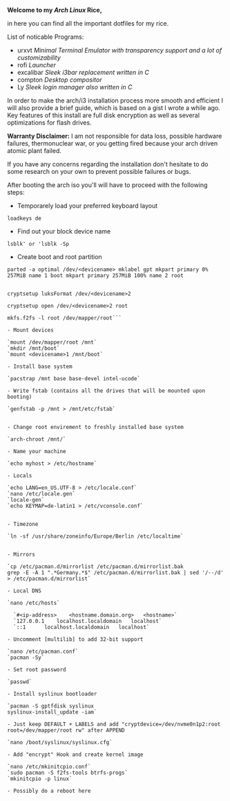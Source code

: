 **Welcome to my *Arch Linux* Rice,**

in here you can find all the important dotfiles for my rice.

List of noticable Programs:

- urxvt   *Minimal Terminal Emulator with transparency support and a lot of customizability*
- rofi    *Launcher*
- excalibar *Sleek i3bar replacement written in C*
- compton *Desktop compositor*
- Ly *Sleek login manager also written in C*

In order to make the arch/i3 installation process more smooth and efficient I will also provide a brief guide, which is based on a gist I wrote a while ago. Key features of this install are full disk encryption as well as several optimizations for flash drives.

**Warranty Disclaimer:**
I am not responsible for data loss, possible hardware failures, thermonuclear war,
or you getting fired because your arch driven atomic plant failed.

If you have any concerns regarding the installation don't hesitate to do some research
on your own to prevent possible failures or bugs.

After booting the arch iso you'll will have to proceed with the following steps:

- Temporarely load your preferred keyboard layout

`loadkeys de`

- Find out your block device name

`lsblk' or 'lsblk -Sp`

- Create boot and root partition

`parted -a optimal /dev/<devicename> mklabel gpt mkpart primary 0% 257MiB name 1 boot mkpart primary 257MiB 100% name 2 root`

```mkfs.btrfs -L boot /dev/<devicename>1

cryptsetup luksFormat /dev/<devicename>2

cryptsetup open /dev/<devicename>2 root

mkfs.f2fs -l root /dev/mapper/root```
  
- Mount devices

`mount /dev/mapper/root /mnt`
`mkdir /mnt/boot`
`mount <devicename>1 /mnt/boot`

- Install base system

`pacstrap /mnt base base-devel intel-ucode`

- Write fstab (contains all the drives that will be mounted upon booting)

`genfstab -p /mnt > /mnt/etc/fstab`


- Change root envirement to freshly installed base system

`arch-chroot /mnt/`

- Name your machine

`echo myhost > /etc/hostname`

- Locals

`echo LANG=en_US.UTF-8 > /etc/locale.conf`
`nano /etc/locale.gen`
`locale-gen`
`echo KEYMAP=de-latin1 > /etc/vconsole.conf`


- Timezone

`ln -sf /usr/share/zoneinfo/Europe/Berlin /etc/localtime`


- Mirrors

`cp /etc/pacman.d/mirrorlist /etc/pacman.d/mirrorlist.bak
grep -E -A 1 ".*Germany.*$" /etc/pacman.d/mirrorlist.bak | sed '/--/d' > /etc/pacman.d/mirrorlist`

- Local DNS

`nano /etc/hosts`
  
  `#<ip-address>	<hostname.domain.org>	<hostname>`
  `127.0.0.1	localhost.localdomain	localhost`
  `::1		localhost.localdomain	localhost`
 
- Uncomment [multilib] to add 32-bit support

`nano /etc/pacman.conf`
`pacman -Sy`

- Set root password

`passwd`

- Install syslinux bootloader

`pacman -S gptfdisk syslinux
syslinux-install_update -iam`

- Just keep DEFAULT + LABELS and add "cryptdevice=/dev/nvme0n1p2:root root=/dev/mapper/root rw" after APPEND

`nano /boot/syslinux/syslinux.cfg`

- Add "encrypt" Hook and create kernel image

`nano /etc/mkinitcpio.conf`
`sudo pacman -S f2fs-tools btrfs-progs`
`mkinitcpio -p linux`

- Possibly do a reboot here


